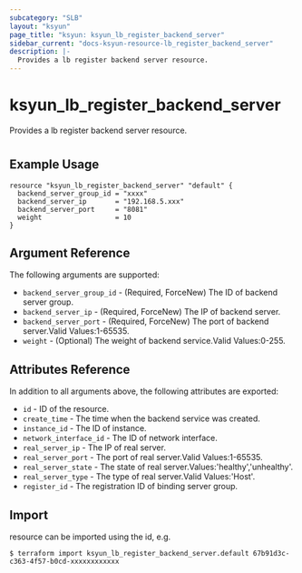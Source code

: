 ```yaml
---
subcategory: "SLB"
layout: "ksyun"
page_title: "ksyun: ksyun_lb_register_backend_server"
sidebar_current: "docs-ksyun-resource-lb_register_backend_server"
description: |-
  Provides a lb register backend server resource.
---
```


# ksyun_lb_register_backend_server

Provides a lb register backend server resource.

#

## Example Usage

```hcl
resource "ksyun_lb_register_backend_server" "default" {
  backend_server_group_id = "xxxx"
  backend_server_ip       = "192.168.5.xxx"
  backend_server_port     = "8081"
  weight                  = 10
}
```

## Argument Reference

The following arguments are supported:

* `backend_server_group_id` - (Required, ForceNew) The ID of backend server group.
* `backend_server_ip` - (Required, ForceNew) The IP of backend server.
* `backend_server_port` - (Required, ForceNew) The port of backend server.Valid Values:1-65535.
* `weight` - (Optional) The weight of backend service.Valid Values:0-255.

## Attributes Reference

In addition to all arguments above, the following attributes are exported:

* `id` - ID of the resource.
* `create_time` - The time when the backend service was created.
* `instance_id` - The ID of instance.
* `network_interface_id` - The ID of network interface.
* `real_server_ip` - The IP of real server.
* `real_server_port` - The port of real server.Valid Values:1-65535.
* `real_server_state` - The state of real server.Values:'healthy','unhealthy'.
* `real_server_type` - The type of real server.Valid Values:'Host'.
* `register_id` - The registration ID of binding server group.


## Import

resource can be imported using the id, e.g.

```
$ terraform import ksyun_lb_register_backend_server.default 67b91d3c-c363-4f57-b0cd-xxxxxxxxxxxx
```

